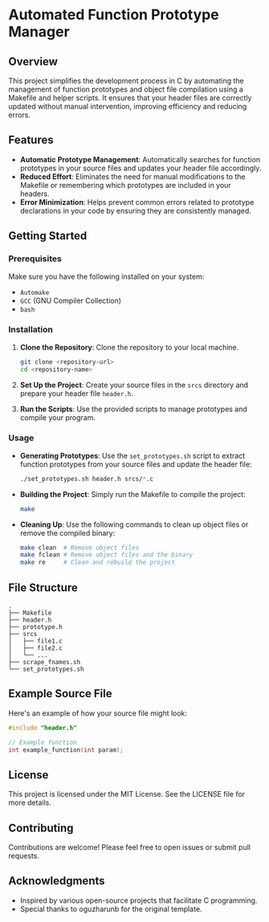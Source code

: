 # Automated Function Prototype Manager

## Overview

This project simplifies the development process in C by automating the management of function prototypes and object file compilation using a Makefile and helper scripts. It ensures that your header files are correctly updated without manual intervention, improving efficiency and reducing errors.

## Features

- **Automatic Prototype Management**: Automatically searches for function prototypes in your source files and updates your header file accordingly.
- **Reduced Effort**: Eliminates the need for manual modifications to the Makefile or remembering which prototypes are included in your headers.
- **Error Minimization**: Helps prevent common errors related to prototype declarations in your code by ensuring they are consistently managed.

## Getting Started

### Prerequisites

Make sure you have the following installed on your system:

- `Automake`
- `GCC` (GNU Compiler Collection)
- `bash`

### Installation

1. **Clone the Repository**: Clone the repository to your local machine.
   ```bash
   git clone <repository-url>
   cd <repository-name>
   ```

2. **Set Up the Project**: Create your source files in the `srcs` directory and prepare your header file `header.h`.

3. **Run the Scripts**: Use the provided scripts to manage prototypes and compile your program.

### Usage

- **Generating Prototypes**: Use the `set_prototypes.sh` script to extract function prototypes from your source files and update the header file:
   ```bash
   ./set_prototypes.sh header.h srcs/*.c
   ```

- **Building the Project**: Simply run the Makefile to compile the project:
   ```bash
   make
   ```

- **Cleaning Up**: Use the following commands to clean up object files or remove the compiled binary:
   ```bash
   make clean  # Remove object files
   make fclean # Remove object files and the binary
   make re     # Clean and rebuild the project
   ```

## File Structure

```
.
├── Makefile
├── header.h
├── prototype.h
├── srcs
│   ├── file1.c
│   ├── file2.c
│   └── ...
├── scrape_fnames.sh
└── set_prototypes.sh
```

## Example Source File

Here's an example of how your source file might look:

```c
#include "header.h"

// Example function
int example_function(int param);
```

## License

This project is licensed under the MIT License. See the LICENSE file for more details.

## Contributing

Contributions are welcome! Please feel free to open issues or submit pull requests.

## Acknowledgments

- Inspired by various open-source projects that facilitate C programming.
- Special thanks to oguzharunb for the original template.
